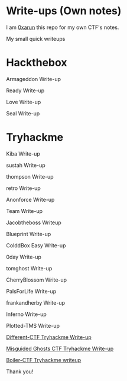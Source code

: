 # Write-ups (Own notes)

I am [0xarun](https://instagram.com/0xarun) this repo for my own CTF's notes. 

My small quick writeups

# Hackthebox
Armageddon Write-up 

Ready Write-up

Love Write-up

Seal Write-up

# Tryhackme

Kiba Write-up

sustah Write-up

thompson Write-up

retro Write-up

Anonforce Write-up

Team Write-up

Jacobtheboss Writeup

Blueprint Write-up

ColddBox Easy Write-up

0day Write-up

tomghost Write-up

CherryBlossom Write-up

PalsForLife Write-up

frankandherby Write-up

Inferno Write-up

Plotted-TMS Write-up

[Different-CTF Tryhackme Write-up](https://0xarun.medium.com/different-ctf-tryhackme-write-up-e43a716a4c8a)

[Misguided Ghosts CTF Tryhackme Write-up](https://0xarun.medium.com/misguided-ghosts-ctf-tryhackme-write-up-828b2d87e90d)

[Boiler-CTF Tryhackme writeup](https://0xarun.medium.com/boiler-ctf-tryhackme-writeup-59df8bab0a4a)

Thank you!
